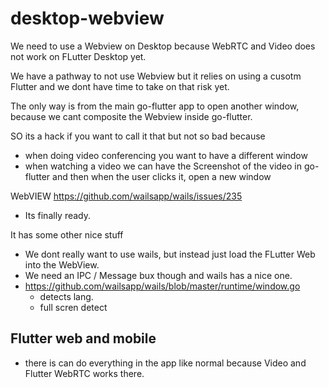 # desktop-webview

We need to use a Webview on Desktop because WebRTC and Video does not work on FLutter Desktop yet.

We have a pathway to not use Webview but it relies on using a cusotm Flutter and we dont have time to take on that risk yet.

The only way is from the main go-flutter app to open another window, because we cant composite the Webview inside go-flutter.

SO its a hack if you want to call it that but not so bad because
- when doing video conferencing you want to have a different window
- when watching a video we can have the Screenshot of the video in go-flutter and then when the user clicks it, open a new window


WebVIEW 
https://github.com/wailsapp/wails/issues/235
- Its finally ready.

It has some other nice stuff
- We dont really want to use wails, but instead just load the FLutter Web into the WebView.
- We need an IPC / Message bux though and wails has a nice one.
- https://github.com/wailsapp/wails/blob/master/runtime/window.go
	- detects lang.
	- full scren detect
	

## Flutter web and mobile
- there is can do everything in the app like normal because Video and Flutter WebRTC works there.

